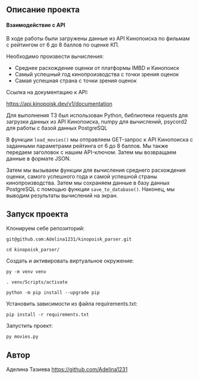 ## Описание проекта

#### Взаимодействие с API  
В ходе работы были загружены данные из API Кинопоиска по фильмам с рейтингом от 6 до 8 баллов по оценке КП.

Необходимо произвести вычисления:
-  Среднее расхождение оценки от платформы IMBD и Кинопоиск 
- Самый успешный год кинопроизводства с точки зрения оценок
- Самая успешная страна с точки зрения оценок  

Ссылка на документацию к API: 

https://api.kinopoisk.dev/v1/documentation

Для выполнения ТЗ был использован Python, библиотеки requests для загрузки данных из API Кинопоиска, numpy для вычислений, psycord2 для работы с базой данных PostgreSQL  

В функции `load_movies()` мы отправляем GET-запрос к API Кинопоиска с заданными параметрами рейтинга от 6 до 8 баллов. Мы также передаем заголовок с нашим API-ключом. Затем мы возвращаем данные в формате JSON.  

Затем мы вызываем функции для вычисления среднего расхождения оценки, самого успешного года и самой успешной страны кинопроизводства. Затем мы сохраняем данные в базу данных PostgreSQL с помощью функции `save_to_database()`. Наконец, мы выводим результаты вычислений на экран.

## Запуск проекта

Клонируем себе репозиторий:
```
git@github.com:Adelina1231/kinopoisk_parser.git
```

```
cd kinopoisk_parser/
```

Cоздать и активировать виртуальное окружение:
```
py -m venv venv
```

```
. venv/Scripts/activate
```

```
python -m pip install --upgrade pip
```
Установить зависимости из файла requirements.txt:
```
pip install -r requirements.txt
```
Запустить проект:
```
py movies.py
```

## Автор

Аделина Тазиева https://github.com/Adelina1231
